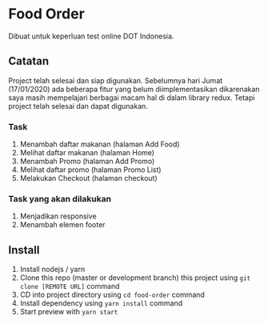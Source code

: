 # Food Order
Dibuat untuk keperluan test online DOT Indonesia.

## Catatan
Project telah selesai dan siap digunakan. Sebelumnya hari Jumat (17/01/2020) ada beberapa fitur yang belum
diimplementasikan dikarenakan saya masih mempelajari berbagai macam hal di dalam library redux. Tetapi project telah selesai dan dapat digunakan.

### Task
1. Menambah daftar makanan (halaman Add Food)
2. Melihat daftar makanan (halaman Home)
3. Menambah Promo (halaman Add Promo)
4. Melihat daftar promo (halaman Promo List)
5. Melakukan Checkout (halaman checkout)

### Task yang akan dilakukan
1. Menjadikan responsive
2. Menambah elemen footer

## Install
1. Install nodejs / yarn
2. Clone this repo (master or development branch) this project using `git clone [REMOTE URL]` command
3. CD into project directory using `cd food-order` command
4. Install dependency using `yarn install` command
5. Start preview with `yarn start`

